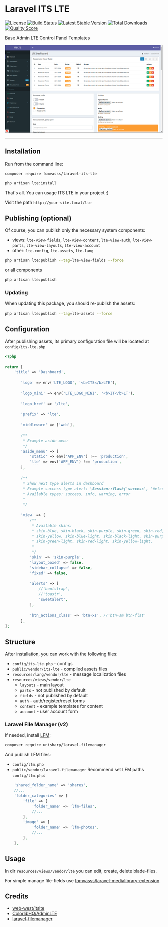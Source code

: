 # Laravel ITS LTE

[![License](https://img.shields.io/packagist/l/fomvasss/laravel-its-lte.svg?style=for-the-badge)](https://packagist.org/packages/fomvasss/laravel-its-lte)
[![Build Status](https://img.shields.io/github/stars/fomvasss/laravel-its-lte.svg?style=for-the-badge)](https://github.com/fomvasss/laravel-its-lte)
[![Latest Stable Version](https://img.shields.io/packagist/v/fomvasss/laravel-its-lte.svg?style=for-the-badge)](https://packagist.org/packages/fomvasss/laravel-its-lte)
[![Total Downloads](https://img.shields.io/packagist/dt/fomvasss/laravel-its-lte.svg?style=for-the-badge)](https://packagist.org/packages/fomvasss/laravel-its-lte)
[![Quality Score](https://img.shields.io/scrutinizer/g/fomvasss/laravel-its-lte.svg?style=for-the-badge)](https://scrutinizer-ci.com/g/fomvasss/laravel-its-lte)

Base Admin LTE Control Panel Templates

![screenshot](public/img/screen.png)

----------

## Installation

Run from the command line:

```bash
composer require fomvasss/laravel-its-lte
```

```bash
php artisan lte:install
```

That's all. You can usage ITS LTE in your project :) 

Visit the path `http://your-site.local/lte` 


## Publishing (optional)
Of course, you can publish only the necessary system components:
- views:
`lte-view-fields`, `lte-view-content`, `lte-view-auth`, `lte-view-parts`, `lte-view-layouts`, `lte-view-account`
- other:
`lte-config`, `lte-assets`, `lte-lang`

```bash
php artisan lte:publish --tag=lte-view-fields --force
```
or all components
```bash
php artisan lte:publish
```

### Updating 
When updating this package, you should re-publish the assets:
```bash
php artisan lte:publish --tag=lte-assets --force
```

## Configuration
After publishing assets, its primary configuration file will be located at `config/its-lte.php`
```php
<?php

return [
    'title' => 'Dashboard',
   
       'logo' => env('LTE_LOGO', '<b>ITS</b>LTE'),
   
       'logo_mini' => env('LTE_LOGO_MINI', '<b>IT</b>LT'),
   
       'logo_href' => '/lte',
   
       'prefix' => 'lte',
   
       'middleware' => ['web'],
   
       /**
        * Example aside menu
        */
       'aside_menu' => [
           'static' => env('APP_ENV') !== 'production',
           'lte' => env('APP_ENV') !== 'production',
       ],
   
       /**
        * Show next type alerts in dashboard
        * Example success type alert: \Session::flash('success', 'Welcome to Laravel Admin LTE!');
        * Available types: success, info, warning, error
        *
        */
   
       'view' => [
           /**
            * Available skins:
            * skin-blue, skin-black, skin-purple, skin-green, skin-red,
            * skin-yellow, skin-blue-light, skin-black-light, skin-purple-light,
            * skin-green-light, skin-red-light, skin-yellow-light,
            *
            */
           'skin' => 'skin-purple',
           'layout_boxed' => false,
           'sidebar_collapse' => false,
           'fixed' => false,
   
           'alerts' => [
               //'bootstrap',
               //'toastr',
               'sweetalert',
           ],
   
           'btn_actions_class' => 'btn-xs', //'btn-sm btn-flat'
       ],
];
```

## Structure

After installation, you can work with the following files:

- `config/its-lte.php` - configs
- `public/vendor/its-lte` - compiled assets files
- `resources/lang/vendor/lte` - message localization files
- `resources/views/vendor/lte`
    - `layouts` - main layout
    - `parts` - not published by default
    - `fields` - not published by default
    - `auth` - auth/register/reset forms
    - `content` - example templates for content
    - `account` - user account form

### Laravel File Manager (v2)   
If needed, install [LFM](https://github.com/UniSharp/laravel-filemanager):

```bash
composer require unisharp/laravel-filemanager
```

And publish LFM files:
- `config/lfm.php`
- `public/vendor/laravel-filemanager`
Recommend set LFM paths `config/lfm.php`:
```php
    'shared_folder_name' => 'shares',
    //...
    'folder_categories' => [
        'file' => [
            'folder_name' => 'lfm-files',
            //...
        ],
        'image' => [
            'folder_name' => 'lfm-photos',
            //...
        ],      
    ],
```

## Usage

In dir `resources/views/vendor/lte` you can edit, create, delete blade-files.

For simple manage file-fields use [fomvasss/laravel-medialibrary-extension](https://github.com/fomvasss/laravel-medialibrary-extension)

## Credits
- [web-west/itslte](https://github.com/web-west/itslte)
- [ColorlibHQ/AdminLTE](https://github.com/ColorlibHQ/AdminLTE)
- [laravel-filemanager](https://unisharp.github.io/laravel-filemanager/)